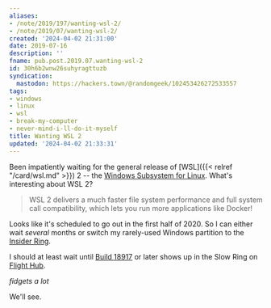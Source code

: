 ```yaml
---
aliases:
- /note/2019/197/wanting-wsl-2/
- /note/2019/07/wanting-wsl-2/
created: '2024-04-02 21:31:00'
date: 2019-07-16
description: ''
fname: pub.post.2019.07.wanting-wsl-2
id: 30h6b2wnw26suhyragttuzb
syndication:
  mastodon: https://hackers.town/@randomgeek/102453426272533557
tags:
- windows
- linux
- wsl
- break-my-computer
- never-mind-i-ll-do-it-myself
title: Wanting WSL 2
updated: '2024-04-02 21:33:31'
---
```


Been impatiently waiting for the general release of [WSL]({{< relref "/card/wsl.md" >}}) 2 -- the [Windows Subsystem for Linux](https://docs.microsoft.com/en-us/windows/wsl/about). What's interesting about WSL 2?

> WSL 2 delivers a much faster file system performance and full system call compatibility, which lets you run more applications like Docker!

Looks like it's scheduled to go out in the first half of 2020.  So I can either wait *several* months or switch my rarely-used Windows partition to the [Insider Ring](https://insider.windows.com/en-us/how-to-overview/).

I should at least wait until [Build 18917](https://blogs.windows.com/windowsexperience/2019/06/12/announcing-windows-10-insider-preview-build-18917/#VhwdYU5EDiYa7XDx.97) or later shows up in the Slow Ring
on [Flight Hub](https://docs.microsoft.com/en-us/windows-insider/flight-hub/).

*fidgets a lot*

We'll see.